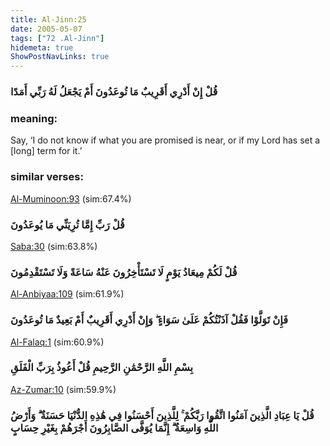 ```yaml
---
title: Al-Jinn:25
date: 2005-05-07
tags: ["72 .Al-Jinn"]
hidemeta: true 
ShowPostNavLinks: true 
---
```

### قُلْ إِنْ أَدْرِي أَقَرِيبٌ مَا تُوعَدُونَ أَمْ يَجْعَلُ لَهُ رَبِّي أَمَدًا
### meaning: 
Say, ‘I do not know if what you are promised is near, or if my Lord has set a [long] term for it.’
### similar verses: 

[Al-Muminoon:93](/23/93) (sim:67.4%)

### قُلْ رَبِّ إِمَّا تُرِيَنِّي مَا يُوعَدُونَ

[Saba:30](/34/30) (sim:63.8%)

### قُلْ لَكُمْ مِيعَادُ يَوْمٍ لَا تَسْتَأْخِرُونَ عَنْهُ سَاعَةً وَلَا تَسْتَقْدِمُونَ

[Al-Anbiyaa:109](/21/109) (sim:61.9%)

### فَإِنْ تَوَلَّوْا فَقُلْ آذَنْتُكُمْ عَلَىٰ سَوَاءٍ ۖ وَإِنْ أَدْرِي أَقَرِيبٌ أَمْ بَعِيدٌ مَا تُوعَدُونَ

[Al-Falaq:1](/113/1) (sim:60.9%)

### بِسْمِ اللَّهِ الرَّحْمَٰنِ الرَّحِيمِ قُلْ أَعُوذُ بِرَبِّ الْفَلَقِ

[Az-Zumar:10](/39/10) (sim:59.9%)

### قُلْ يَا عِبَادِ الَّذِينَ آمَنُوا اتَّقُوا رَبَّكُمْ ۚ لِلَّذِينَ أَحْسَنُوا فِي هَٰذِهِ الدُّنْيَا حَسَنَةٌ ۗ وَأَرْضُ اللَّهِ وَاسِعَةٌ ۗ إِنَّمَا يُوَفَّى الصَّابِرُونَ أَجْرَهُمْ بِغَيْرِ حِسَابٍ
